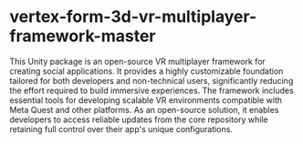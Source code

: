 # vertex-form-3d-vr-multiplayer-framework-master
This Unity package is an open-source VR multiplayer framework for creating social applications. It provides a highly customizable foundation tailored for both developers and non-technical users, significantly reducing the effort required to build immersive experiences. The framework includes essential tools for developing scalable VR environments compatible with Meta Quest and other platforms. As an open-source solution, it enables developers to access reliable updates from the core repository while retaining full control over their app's unique configurations.
